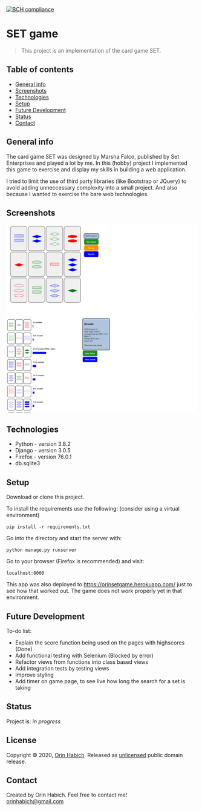 [![BCH compliance](https://bettercodehub.com/edge/badge/0rin/setgame?branch=master)](https://bettercodehub.com/)

# SET game
> This project is an implementation of the card game SET.

## Table of contents
* [General info](#general-info)
* [Screenshots](#screenshots)
* [Technologies](#technologies)
* [Setup](#setup)
* [Future Development](#Future-Development)
* [Status](#status)
* [Contact](#contact)

## General info
The card game SET was designed by Marsha Falco, published by Set Enterprises and played a lot by me. In this (hobby) project I implemented this game to exercise and display my skills in building a web application.

I tried to limit the use of third party libraries (like Bootstrap or JQuery) 
to avoid adding unneccessary complexity into a small project. And also because I wanted to exercise the bare web technologies.

## Screenshots
![Example screenshot](./staticfiles/images/Screenshot_Game.png)
![Example screenshot](./staticfiles/images/Screenshot_Results.png)

## Technologies
* Python - version 3.8.2
* Django - version 3.0.5
* Firefox - version 76.0.1
* db.sqlite3

## Setup
Download or clone this project. 

To install the requirements use the following: (consider using a virtual environment)
```
pip install -r requirements.txt
```
Go into the directory and start the server with:
```
python manage.py runserver
```
Go to your browser (Firefox is recommended) and visit:
```
localhost:8000
```

This app was also deployed to <https://orinsetgame.herokuapp.com/> just to see how that worked out. The game does not work properly yet in that environment.

## Future Development
To-do list:

* Explain the score function being used on the pages with highscores (Done)
* Add functional testing with Selenium (Blocked by error)
* Refactor views from functions into class based views
* Add integration tests by testing views
* Improve styling
* Add timer on game page, to see live how long the search for a set is taking

## Status
Project is: _in progress_

## License
Copyright © 2020, [Orin Habich](https://github.com/0rin/setgame).
Released as [unlicensed](LICENSE) public domain release.

## Contact
Created by Orin Habich. Feel free to contact me!  
<orinhabich@gmail.com>
